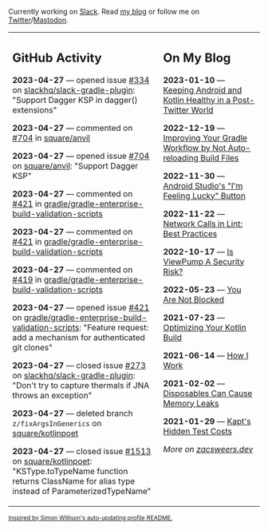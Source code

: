 Currently working on [Slack](https://slack.com/). Read [my blog](https://zacsweers.dev/) or follow me on [Twitter](https://twitter.com/ZacSweers)/[Mastodon](https://hachyderm.io/@ZacSweers).

<table><tr><td valign="top" width="60%">

## GitHub Activity
<!-- githubActivity starts -->
**2023-04-27** — opened issue [#334](https://github.com/slackhq/slack-gradle-plugin/issues/334) on [slackhq/slack-gradle-plugin](https://github.com/slackhq/slack-gradle-plugin): "Support Dagger KSP in dagger() extensions"

**2023-04-27** — commented on [#704](https://github.com/square/anvil/issues/704#issuecomment-1526567512) in [square/anvil](https://github.com/square/anvil)

**2023-04-27** — opened issue [#704](https://github.com/square/anvil/issues/704) on [square/anvil](https://github.com/square/anvil): "Support Dagger KSP"

**2023-04-27** — commented on [#421](https://github.com/gradle/gradle-enterprise-build-validation-scripts/issues/421#issuecomment-1526536765) in [gradle/gradle-enterprise-build-validation-scripts](https://github.com/gradle/gradle-enterprise-build-validation-scripts)

**2023-04-27** — commented on [#421](https://github.com/gradle/gradle-enterprise-build-validation-scripts/issues/421#issuecomment-1526497505) in [gradle/gradle-enterprise-build-validation-scripts](https://github.com/gradle/gradle-enterprise-build-validation-scripts)

**2023-04-27** — commented on [#419](https://github.com/gradle/gradle-enterprise-build-validation-scripts/issues/419#issuecomment-1526451824) in [gradle/gradle-enterprise-build-validation-scripts](https://github.com/gradle/gradle-enterprise-build-validation-scripts)

**2023-04-27** — opened issue [#421](https://github.com/gradle/gradle-enterprise-build-validation-scripts/issues/421) on [gradle/gradle-enterprise-build-validation-scripts](https://github.com/gradle/gradle-enterprise-build-validation-scripts): "Feature request: add a mechanism for authenticated git clones"

**2023-04-27** — closed issue [#273](https://github.com/slackhq/slack-gradle-plugin/issues/273) on [slackhq/slack-gradle-plugin](https://github.com/slackhq/slack-gradle-plugin): "Don't try to capture thermals if JNA throws an exception"

**2023-04-27** — deleted branch `z/fixArgsInGenerics` on [square/kotlinpoet](https://github.com/square/kotlinpoet)

**2023-04-27** — closed issue [#1513](https://github.com/square/kotlinpoet/issues/1513) on [square/kotlinpoet](https://github.com/square/kotlinpoet): "KSType.toTypeName function returns ClassName for alias type instead of ParameterizedTypeName"
<!-- githubActivity ends -->
</td><td valign="top" width="40%">

## On My Blog
<!-- blog starts -->
**2023-01-10** — [Keeping Android and Kotlin Healthy in a Post-Twitter World](https://www.zacsweers.dev/keeping-android-healthy/)

**2022-12-19** — [Improving Your Gradle Workflow by Not Auto-reloading Build Files](https://www.zacsweers.dev/improving-your-workflow-by-not-auto-reloading-build-files/)

**2022-11-30** — [Android Studio's "I'm Feeling Lucky" Button](https://www.zacsweers.dev/android-studios-im-feeling-lucky-button/)

**2022-11-22** — [Network Calls in Lint: Best Practices](https://www.zacsweers.dev/network-calls-in-lint-best-practices/)

**2022-10-17** — [Is ViewPump A Security Risk?](https://www.zacsweers.dev/is-viewpump-a-security-risk/)

**2022-05-23** — [You Are Not Blocked](https://www.zacsweers.dev/you-are-not-blocked/)

**2021-07-23** — [Optimizing Your Kotlin Build](https://www.zacsweers.dev/optimizing-your-kotlin-build/)

**2021-06-14** — [How I Work](https://www.zacsweers.dev/how-i-work/)

**2021-02-02** — [Disposables Can Cause Memory Leaks](https://www.zacsweers.dev/disposables-can-cause-memory-leaks/)

**2021-01-29** — [Kapt's Hidden Test Costs](https://www.zacsweers.dev/kapts-hidden-test-costs/)
<!-- blog ends -->
_More on [zacsweers.dev](https://zacsweers.dev/)_
</td></tr></table>

<sub><a href="https://simonwillison.net/2020/Jul/10/self-updating-profile-readme/">Inspired by Simon Willison's auto-updating profile README.</a></sub>